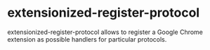 # extensionized-register-protocol

extensionized-register-protocol allows to register a Google Chrome extension as possible handlers for particular protocols.